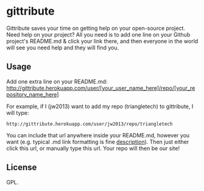 gittribute
=====
Gittribute saves your time on getting help on your open-source project. Need help on your project? All you need is to add one line on your Github project's README.md & click your link there, and then everyone in the world will see you need help and they will find you.  

Usage  
---  
Add one extra line on your README.md:  
http://gittribute.herokuapp.com/user/[your_user_name_here]/repo/[your_repository_name_here]  
  
For example, if I (jw2013) want to add my repo (triangletech) to gittribute, I will type: 
```
http://gittribute.herokuapp.com/user/jw2013/repo/triangletech  
```  
   
You can include that url anywhere inside your README.md, however you want (e.g. typical .md link formatting is fine [description](http://gittribute.herokuapp.com/user/jw2013/repo/triangletech)). Then just either click this url, or manually type this url. Your repo will then be our site!  
  
License  
---  
GPL.